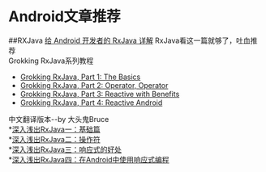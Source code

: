 # Android文章推荐
##RXJava
[给 Android 开发者的 RxJava 详解](http://gank.io/post/560e15be2dca930e00da1083)    RxJava看这一篇就够了，吐血推荐  
Grokking RxJava系列教程
* [Grokking RxJava, Part 1: The Basics](http://blog.danlew.net/2014/09/15/grokking-rxjava-part-1/)  
* [Grokking RxJava, Part 2: Operator, Operator](http://blog.danlew.net/2014/09/22/grokking-rxjava-part-2/)  
* [Grokking RxJava, Part 3: Reactive with Benefits](http://blog.danlew.net/2014/09/30/grokking-rxjava-part-3/)  
* [Grokking RxJava, Part 4: Reactive Android](http://blog.danlew.net/2014/10/08/grokking-rxjava-part-4/)

中文翻译版本--by 大头鬼Bruce  
*[深入浅出RxJava一：基础篇](http://blog.csdn.net/lzyzsd/article/details/41833541)  
*[深入浅出RxJava二：操作符](http://blog.csdn.net/lzyzsd/article/details/44094895)  
*[深入浅出RxJava三：响应式的好处](http://blog.csdn.net/lzyzsd/article/details/44891933)  
*[深入浅出RxJava四：在Android中使用响应式编程](http://blog.csdn.net/lzyzsd/article/details/45033611)  

